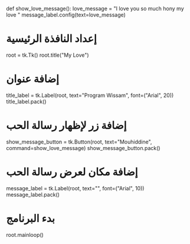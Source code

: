 
def show_love_message():
    love_message = "I love you so much hony my love "
    message_label.config(text=love_message)

# إعداد النافذة الرئيسية
root = tk.Tk()
root.title("My Love")

# إضافة عنوان
title_label = tk.Label(root, text="Program Wissam", font=("Arial", 20))
title_label.pack()

# إضافة زر لإظهار رسالة الحب
show_message_button = tk.Button(root, text="Mouhiddine", command=show_love_message)
show_message_button.pack()

# إضافة مكان لعرض رسالة الحب
message_label = tk.Label(root, text="", font=("Arial", 10))
message_label.pack()

# بدء البرنامج
root.mainloop()

